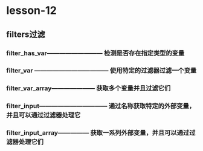 # lesson-12
## filters过滤
### filter_has_var————————— 检测是否存在指定类型的变量
### filter_var ———————————— 使用特定的过滤器过滤一个变量
### filter_var_array——————— 获取多个变量并且过滤它们
### filter_input——————————— 通过名称获取特定的外部变量，并且可以通过过滤器处理它
### filter_input_array————— 获取一系列外部变量，并且可以通过过滤器处理它们
